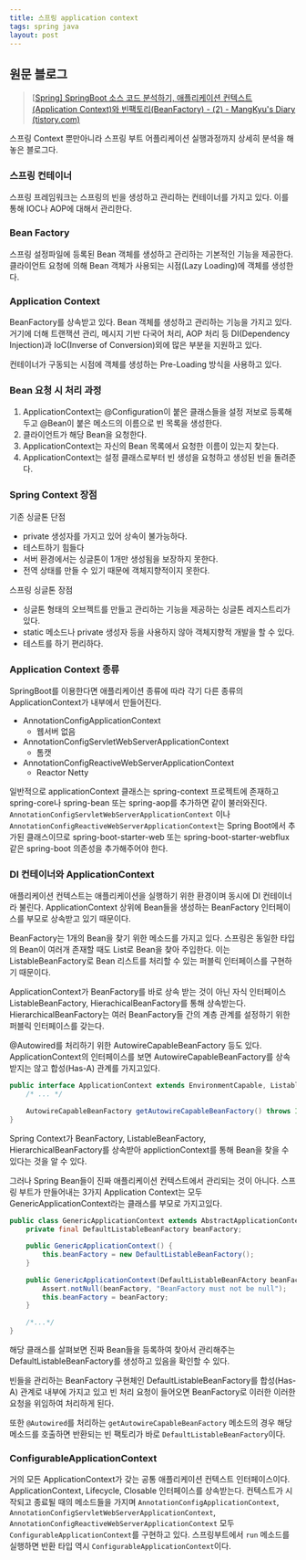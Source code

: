 ```yaml
---
title: 스프링 application context
tags: spring java
layout: post
---
```


## 원문 블로그

> [[Spring\] SpringBoot 소스 코드 분석하기, 애플리케이션 컨텍스트(Application Context)와 빈팩토리(BeanFactory) - (2) - MangKyu's Diary (tistory.com)](https://mangkyu.tistory.com/210)

스프링 Context 뿐만아니라 스프링 부트 어플리케이션 실행과정까지 상세히 분석을 해놓은 블로그다.

### 스프링 컨테이너

스프링 프레임워크는 스프링의 빈을 생성하고 관리하는 컨테이너를 가지고 있다. 이를 통해 IOC나 AOP에 대해서 관리한다.

### Bean Factory

스프링 설정파일에 등록된 Bean 객체를 생성하고 관리하는 기본적인 기능을 제공한다. 클라이언트 요청에 의해 Bean 객체가 사용되는 시점(Lazy Loading)에 객체를 생성한다.

### Application Context

BeanFactory를 상속받고 있다. Bean 객체를 생성하고 관리하는 기능을 가지고 있다. 거기에 더해 트랜잭션 관리, 메시지 기반 다국어 처리, AOP 처리 등 DI(Dependency Injection)과 IoC(Inverse of Conversion)외에 많은 부분을 지원하고 있다.

컨테이너가 구동되는 시점에 객체를 생성하는 Pre-Loading 방식을 사용하고 있다.

### Bean 요청 시 처리 과정

1. ApplicationContext는 @Configuration이 붙은 클래스들을 설정 저보로 등록해두고 @Bean이 붙은 메소드의 이름으로 빈 목록을 생성한다.
2. 클라이언트가 해당 Bean을 요청한다.
3. ApplicationContext는 자신의 Bean 목록에서 요청한 이름이 있는지 찾는다.
4. ApplicationContext는 설정 클래스로부터 빈 생성을 요청하고 생성된 빈을 돌려준다.

### Spring Context 장점

기존 싱글톤 단점

- private 생성자를 가지고 있어 상속이 불가능하다.
- 테스트하기 힘들다
- 서버 환경에서는 싱글톤이 1개만 생성됨을 보장하지 못한다.
- 전역 상태를 만들 수 있기 때문에 객체지향적이지 못한다.

스프링 싱글톤 장점

- 싱글톤 형태의 오브젝트를 만들고 관리하는 기능을 제공하는 싱글톤 레지스트리가 있다.
- static 메소드나 private 생성자 등을 사용하지 않아 객체지향적 개발을 할 수 있다.
- 테스트를 하기 편리하다.

### Application Context 종류

SpringBoot를 이용한다면 애플리케이션 종류에 따라 각기 다른 종류의 ApplicationContext가 내부에서 만들어진다.

- AnnotationConfigApplicationContext
  - 웹서버 없음
- AnnotationConfigServletWebServerApplicationContext
  - 톰캣
- AnnotationConfigReactiveWebServerApplicationContext
  - Reactor Netty

일반적으로 applicationContext 클래스는 spring-context 프로젝트에 존재하고 spring-core나 spring-bean 또는 spring-aop를 추가하면 같이 불러와진다. `AnnotationConfigServletWebServerApplicationContext` 이나 `AnnotationConfigReactiveWebServerApplicationContext`는 Spring Boot에서 추가된 클래스이므로 spring-boot-starter-web 또는 spring-boot-starter-webflux 같은 spring-boot 의존성을 추가해주어야 한다.

### DI 컨테이너와 ApplicationContext

애플리케이션 컨텍스트는 애플리케이션을 실행하기 위한 환경이며 동시에 DI 컨테이너라 불린다. ApplicationContext 상위에 Bean들을 생성하는 BeanFactory 인터페이스를 부모로 상속받고 있기 때문이다.

BeanFactory는 1개의 Bean을 찾기 위한 메소드를 가지고 있다. 스프링은 동일한 타입의 Bean이 여러개 존재할 때도 List로 Bean을 찾아 주입한다. 이는 ListableBeanFactory로 Bean 리스트를 처리할 수 있는 퍼블릭 인터페이스를 구현하기 때문이다.

ApplicationContext가 BeanFactory를 바로 상속 받는 것이 아닌 자식 인터페이스 ListableBeanFactory, HierachicalBeanFactory를 통해 상속받는다. HierarchicalBeanFactory는 여러 BeanFactory들 간의 계층 관계를 설정하기 위한 퍼블릭 인터페이스를 갖는다.

@Autowired를 처리하기 위한 AutowireCapableBeanFactory 등도 있다. ApplicationContext의 인터페이스를 보면 AutowireCapableBeanFactory를 상속받지는 않고 합성(Has-A) 관계를 가지고있다.

```java
public interface ApplicationContext extends EnvironmentCapable, ListableBeanFactory, HierarchicalBeanFactory, MessageSource, ApplicationEventPublisher, ResourcePatternResolver {
    /* ... */
    
    AutowireCapableBeanFactory getAutowireCapableBeanFactory() throws IllegalStateException;
}
```

Spring Context가 BeanFactory, ListableBeanFactory, HierarchicalBeanFactory를 상속받아 applictionContext를 통해 Bean을 찾을 수 있다는 것을 알 수 있다.

그러나 Spring Bean들이 진짜 애플리케이션 컨텍스트에서 관리되는 것이 아니다. 스프링 부트가 만들어내는 3가지 Application Context는 모두 GenericApplicationContext라는 클래스를 부모로 가지고있다.

```java
public class GenericApplicationContext extends AbstractApplicationContext implements BeanDefinitionRegistry {
    private final DefaultListableBeanFactory beanFactory;
    
    public GenericApplicationContext() {
        this.beanFactory = new DefaultListableBeanFactory();
    }
    
    public GenericApplicationContext(DefaultListableBeanFActory beanFactory) {
        Assert.notNull(beanFactory, "BeanFactory must not be null");
        this.beanFactory = beanFactory;
    }
    
    /*...*/
}
```

해당 클래스를 살펴보면 진짜 Bean들을 등록하여 찾아서 관리해주는 DefaultListableBeanFactory를 생성하고 있음을 확인할 수 있다.

빈들을 관리하는 BeanFactory 구현체인 DefaultListableBeanFactory를 합성(Has-A)  관계로 내부에 가지고 있고 빈 처리 요청이 들어오면 BeanFactory로 이러한 이러한 요청을 위임하여 처리하게 된다.

또한 `@Autowired`를 처리하는 `getAutowireCapableBeanFactory` 메소드의 경우 해당 메소드를 호출하면 반환되는 빈 팩토리가 바로 `DefaultListableBeanFactory`이다.

### ConfigurableApplicationContext

거의 모든 ApplicationContext가 갖는 공통 애플리케이션 컨텍스트 인터페이스이다. ApplicationContext, Lifecycle, Closable 인터페이스를 상속받는다. 컨텍스트가 시작되고 종료될 때의 메소드들을 가지며 `AnnotationConfigApplicationContext`, `AnnotationConfigServletWebServerApplicationContext`, `AnnotationConfigReactiveWebServerApplicationContext`  모두 `ConfigurableApplicationContext`를 구현하고 있다. 스프링부트에서 `run` 메소드를 실행하면 반환 타입 역시 `ConfigurableApplicationContext`이다.